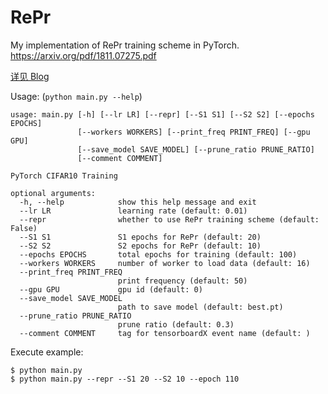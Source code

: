 # RePr
My implementation of RePr training scheme in PyTorch. https://arxiv.org/pdf/1811.07275.pdf

[详见 Blog](https://siahuat0727.github.io/2019/03/17/repr/)

Usage: (`python main.py --help`)
```
usage: main.py [-h] [--lr LR] [--repr] [--S1 S1] [--S2 S2] [--epochs EPOCHS]
               [--workers WORKERS] [--print_freq PRINT_FREQ] [--gpu GPU]
               [--save_model SAVE_MODEL] [--prune_ratio PRUNE_RATIO]
               [--comment COMMENT]

PyTorch CIFAR10 Training

optional arguments:
  -h, --help            show this help message and exit
  --lr LR               learning rate (default: 0.01)
  --repr                whether to use RePr training scheme (default: False)
  --S1 S1               S1 epochs for RePr (default: 20)
  --S2 S2               S2 epochs for RePr (default: 10)
  --epochs EPOCHS       total epochs for training (default: 100)
  --workers WORKERS     number of worker to load data (default: 16)
  --print_freq PRINT_FREQ
                        print frequency (default: 50)
  --gpu GPU             gpu id (default: 0)
  --save_model SAVE_MODEL
                        path to save model (default: best.pt)
  --prune_ratio PRUNE_RATIO
                        prune ratio (default: 0.3)
  --comment COMMENT     tag for tensorboardX event name (default: )
```

Execute example:
```
$ python main.py
$ python main.py --repr --S1 20 --S2 10 --epoch 110
```
